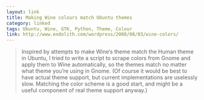 ```yaml
---
layout: link
title: Making Wine colours match Ubuntu themes
category: linked
tags: Ubuntu, Wine, GTK, Python, Theme, Colour
link: http://www.endolith.com/wordpress/2008/08/03/wine-colors/
---
```


> Inspired by attempts to make Wine‘s theme match the Human theme in Ubuntu, I tried to write a script to scrape colors from Gnome and apply them to Wine automatically, so the themes match no matter what theme you’re using in Gnome. (Of course it would be best to have actual theme support, but current implementations are uselessly slow.  Matching the color scheme is a good start, and might be a useful component of real theme support anyway.)